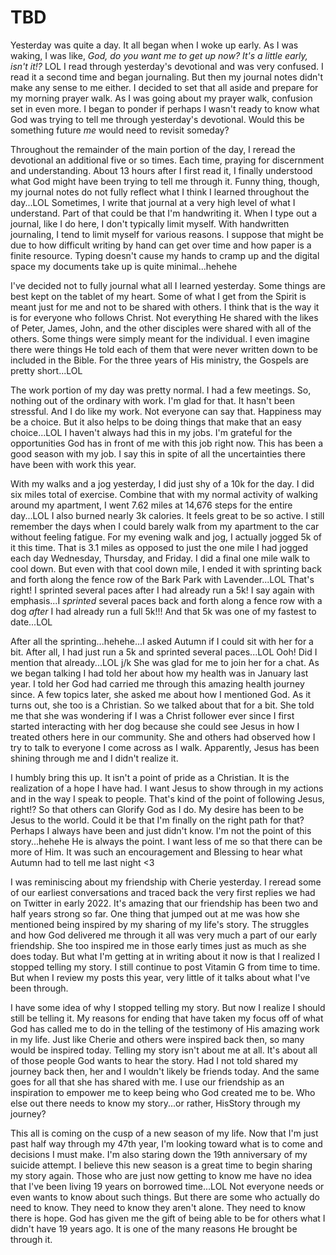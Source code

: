 # TBD

Yesterday was quite a day. It all began when I woke up early. As I was waking, I was like, *God, do you want me to get up now? It's a little early, isn't it!?* LOL I read through yesterday's devotional and was very confused. I read it a second time and began journaling. But then my journal notes didn't make any sense to me either. I decided to set that all aside and prepare for my morning prayer walk. As I was going about my prayer walk, confusion set in even more. I began to ponder if perhaps I wasn't ready to know what God was trying to tell me through yesterday's devotional. Would this be something future *me* would need to revisit someday?

Throughout the remainder of the main portion of the day, I reread the devotional an additional five or so times. Each time, praying for discernment and understanding. About 13 hours after I first read it, I finally understood what God might have been trying to tell me through it. Funny thing, though, my journal notes do not fully reflect what I think I learned throughout the day...LOL Sometimes, I write that journal at a very high level of what I understand. Part of that could be that I'm handwriting it. When I type out a journal, like I do here, I don't typically limit myself. With handwritten journaling, I tend to limit myself for various reasons. I suppose that might be due to how difficult writing by hand can get over time and how paper is a finite resource. Typing doesn't cause my hands to cramp up and the digital space my documents take up is quite minimal...hehehe

I've decided not to fully journal what all I learned yesterday. Some things are best kept on the tablet of my heart. Some of what I get from the Spirit is meant just for me and not to be shared with others. I think that is the way it is for everyone who follows Christ. Not everything He shared with the likes of Peter, James, John, and the other disciples were shared with all of the others. Some things were simply meant for the individual. I even imagine there were things He told each of them that were never written down to be included in the Bible. For the three years of His ministry, the Gospels are pretty short...LOL

The work portion of my day was pretty normal. I had a few meetings. So, nothing out of the ordinary with work. I'm glad for that. It hasn't been stressful. And I do like my work. Not everyone can say that. Happiness may be a choice. But it also helps to be doing things that make that an easy choice...LOL I haven't always had this in my jobs. I'm grateful for the opportunities God has in front of me with this job right now. This has been a good season with my job. I say this in spite of all the uncertainties there have been with work this year.

With my walks and a jog yesterday, I did just shy of a 10k for the day. I did six miles total of exercise. Combine that with my normal activity of walking around my apartment, I went 7.62 miles at 14,676 steps for the entire day...LOL I also burned nearly 3k calories. It feels great to be so active. I still remember the days when I could barely walk from my apartment to the car without feeling fatigue. For my evening walk and jog, I actually jogged 5k of it this time. That is 3.1 miles as opposed to just the one mile I had jogged each day Wednesday, Thursday, and Friday. I did a final one mile walk to cool down. But even with that cool down mile, I ended it with sprinting back and forth along the fence row of the Bark Park with Lavender...LOL That's right! I sprinted several paces after I had already run a 5k! I say again with emphasis...I *sprinted* several paces back and forth along a fence row with a dog *after* I had already run a full 5k!!! And that 5k was one of my fastest to date...LOL

After all the sprinting...hehehe...I asked Autumn if I could sit with her for a bit. After all, I had just run a 5k and sprinted several paces...LOL Ooh! Did I mention that already...LOL j/k She was glad for me to join her for a chat. As we began talking I had told her about how my health was in January last year. I told her God had carried me through this amazing health journey since. A few topics later, she asked me about how I mentioned God. As it turns out, she too is a Christian. So we talked about that for a bit. She told me that she was wondering if I was a Christ follower ever since I first started interacting with her dog because she could see Jesus in how I treated others here in our community. She and others had observed how I try to talk to everyone I come across as I walk. Apparently, Jesus has been shining through me and I didn't realize it.

I humbly bring this up. It isn't a point of pride as a Christian. It is the realization of a hope I have had. I want Jesus to show through in my actions and in the way I speak to people. That's kind of the point of following Jesus, right!? So that others can Glorify God as I do. My desire has been to be Jesus to the world. Could it be that I'm finally on the right path for that? Perhaps I always have been and just didn't know. I'm not the point of this story...hehehe He is always the point. I want less of me so that there can be more of Him. It was such an encouragement and Blessing to hear what Autumn had to tell me last night <3

I was reminiscing about my friendship with Cherie yesterday. I reread some of our earliest conversations and traced back the very first replies we had on Twitter in early 2022. It's amazing that our friendship has been two and half years strong so far. One thing that jumped out at me was how she mentioned being inspired by my sharing of my life's story. The struggles and how God delivered me through it all was very much a part of our early friendship. She too inspired me in those early times just as much as she does today. But what I'm getting at in writing about it now is that I realized I stopped telling my story. I still continue to post Vitamin G from time to time. But when I review my posts this year, very little of it talks about what I've been through.

I have some idea of why I stopped telling my story. But now I realize I should still be telling it. My reasons for ending that have taken my focus off of what God has called me to do in the telling of the testimony of His amazing work in my life. Just like Cherie and others were inspired back then, so many would be inspired today. Telling my story isn't about me at all. It's about all of those people God wants to hear the story. Had I not told shared my journey back then, her and I wouldn't likely be friends today. And the same goes for all that she has shared with me. I use our friendship as an inspiration to empower me to keep being who God created me to be. Who else out there needs to know my story...or rather, HisStory through my journey?

This all is coming on the cusp of a new season of my life. Now that I'm just past half way through my 47th year, I'm looking toward what is to come and decisions I must make. I'm also staring down the 19th anniversary of my suicide attempt. I believe this new season is a great time to begin sharing my story again. Those who are just now getting to know me have no idea that I've been living 19 years on borrowed time...LOL Not everyone needs or even wants to know about such things. But there are some who actually do need to know. They need to know they aren't alone. They need to know there is hope. God has given me the gift of being able to be for others what I didn't have 19 years ago. It is one of the many reasons He brought be through it.

